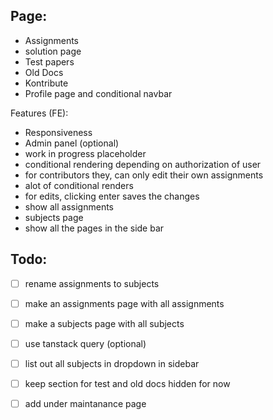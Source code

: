 ## Page:
- Assignments
- solution page
- Test papers
- Old Docs
- Kontribute
- Profile page and conditional navbar

Features (FE):
- Responsiveness
- Admin panel (optional)
- work in progress placeholder
- conditional rendering depending on authorization of user
- for contributors they, can only edit their own assignments
- alot of conditional renders
- for edits, clicking enter saves the changes
- show all assignments
- subjects page
- show all the pages in the side bar


## Todo:
- [ ] rename assignments to subjects
- [ ] make an assignments page with all assignments
- [ ] make a subjects page with all subjects 
- [ ] use tanstack query (optional)
- [ ] list out all subjects in dropdown in sidebar
- [ ] keep section for test and old docs hidden for now
- [ ] add under maintanance page



